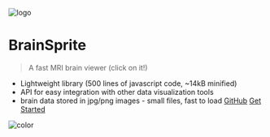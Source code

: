 <!-- _coverpage.md -->

![logo](https://raw.githubusercontent.com/SIMEXP/brainsprite.js/master/tests/example_overlay.jpg)


# BrainSprite

> A fast MRI brain viewer (click on it!)

- Lightweight library (500 lines of javascript code, ~14kB minified)
- API for easy integration with other data visualization tools
- brain data stored in jpg/png images - small files, fast to load
[GitHub](https://github.com/simexp/brainsprite.js)
[Get Started](#overview)

<!-- background color -->
![color](#3e3f3f)
